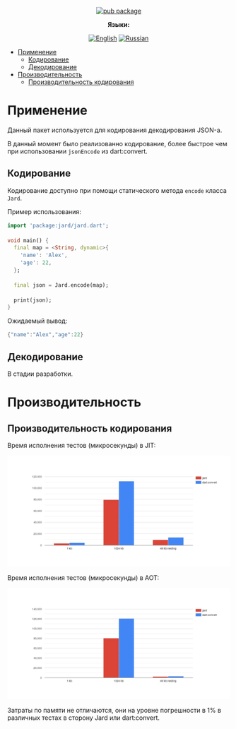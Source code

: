 <div align="center">

[![pub package](https://img.shields.io/pub/v/jard.svg?label=jard&color=blue)](https://pub.dev/packages/jard)

**Языки:**
  
[![English](https://img.shields.io/badge/Language-English-blue?style=?style=flat-square)](README.md)
[![Russian](https://img.shields.io/badge/Language-Russian-blue?style=?style=flat-square)](README.ru.md)

</div>

- [Применение](#применение)
  - [Кодирование](#кодирование)
  - [Декодирование](#декодирование)
- [Производительность](#производительность)
  - [Производительность кодирования](#производительность-кодирования)

# Применение

Данный пакет используется для кодирования декодирования JSON-а.

В данный момент было реализованно кодирование, более быстрое чем при использовании `jsonEncode` из dart:convert.

## Кодирование

Кодирование доступно при помощи статического метода `encode` класса `Jard`.

Пример использования:

```dart
import 'package:jard/jard.dart';

void main() {
  final map = <String, dynamic>{
    'name': 'Alex',
    'age': 22,
  };

  final json = Jard.encode(map);

  print(json);
}
```

Ожидаемый вывод:

```dart
{"name":"Alex","age":22}
```

## Декодирование

В стадии разработки.

# Производительность

## Производительность кодирования

Время исполнения тестов (микросекунды) в JIT:

<img src="https://raw.githubusercontent.com/GlebBatykov/jard/main/doc/images/time-jit.jpg" width="1200px"/>

Время исполнения тестов (микросекунды) в AOT:

<img src="https://raw.githubusercontent.com/GlebBatykov/jard/main/doc/images/time-aot.jpg" width="1200px"/>

Затраты по памяти не отличаются, они на уровне погрешности в 1% в различных тестах в сторону Jard или dart:convert.